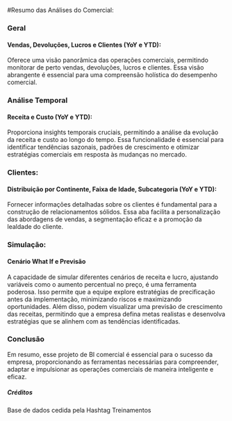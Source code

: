 #Resumo das Análises do Comercial:

### Geral 
#### Vendas, Devoluções, Lucros e Clientes (YoY e YTD):
Oferece uma visão panorâmica das operações comerciais, permitindo monitorar de perto vendas, devoluções, lucros e clientes. Essa visão abrangente é essencial para uma compreensão holística do desempenho comercial.

### Análise Temporal
#### Receita e Custo (YoY e YTD):
Proporciona insights temporais cruciais, permitindo a análise da evolução da receita e custo ao longo do tempo. Essa funcionalidade é essencial para identificar tendências sazonais, padrões de crescimento e otimizar estratégias comerciais em resposta às mudanças no mercado.

### Clientes:
#### Distribuição por Continente, Faixa de Idade, Subcategoria (YoY e YTD):
Fornecer informações detalhadas sobre os clientes é fundamental para a construção de relacionamentos sólidos. Essa aba facilita a personalização das abordagens de vendas, a segmentação eficaz e a promoção da lealdade do cliente.

### Simulação:
#### Cenário What If e Previsão
A capacidade de simular diferentes cenários de receita e lucro, ajustando variáveis como o aumento percentual no preço, é uma ferramenta poderosa. Isso permite que a equipe explore estratégias de precificação antes da implementação, minimizando riscos e maximizando oportunidades. Além disso, podem visualizar uma previsão de crescimento das receitas, permitindo que a empresa defina metas realistas e desenvolva estratégias que se alinhem com as tendências identificadas.

### Conclusão 
Em resumo, esse projeto de BI comercial é essencial para o sucesso da empresa, proporcionando as ferramentas necessárias para compreender, adaptar e impulsionar as operações comerciais de maneira inteligente e eficaz.



##### Créditos
Base de dados cedida pela Hashtag Treinamentos
